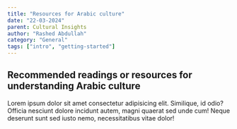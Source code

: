 ```yaml
---
title: "Resources for Arabic culture"
date: "22-03-2024"
parent: Cultural Insights
author: "Rashed Abdullah"
category: "General"
tags: ["intro", "getting-started"]
---
```


## Recommended readings or resources for understanding Arabic culture

Lorem ipsum dolor sit amet consectetur adipisicing elit. Similique, id
odio? Officia nesciunt dolore incidunt autem, magni quaerat sed unde cum!
Neque deserunt sunt sed iusto nemo, necessitatibus vitae dolor!

